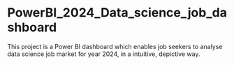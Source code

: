 # PowerBI_2024_Data_science_job_dashboard
This project is a Power BI dashboard which enables job seekers to analyse data science job market for year 2024, in a intuitive, depictive way.
